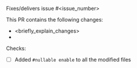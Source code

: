 Fixes/delivers issue #<issue_number>

This PR contains the following changes:
- <briefly_explain_changes>
- 

Checks:
- [ ] Added `#nullable enable` to all the modified files